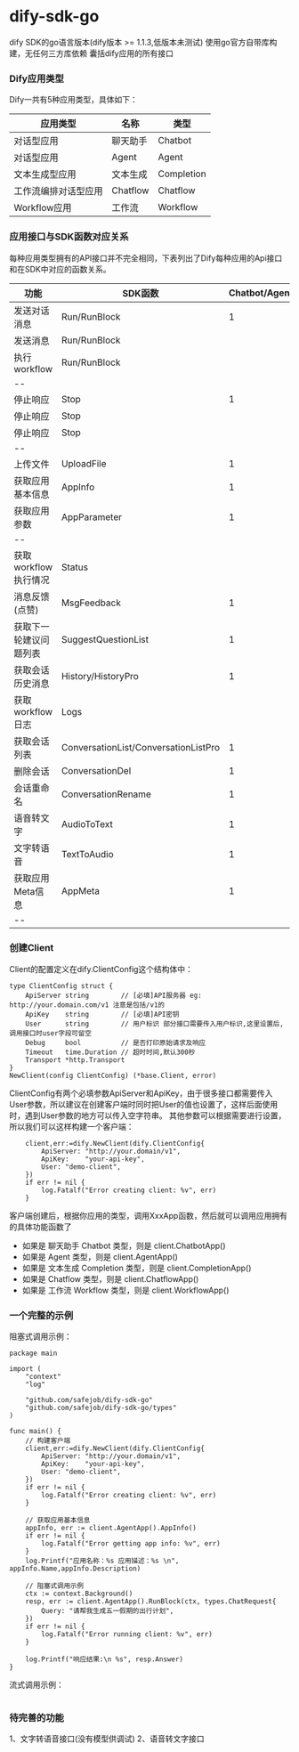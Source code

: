 # dify-sdk-go

dify SDK的go语言版本(dify版本 >= 1.1.3,低版本未测试)
使用go官方自带库构建，无任何三方库依赖
囊括dify应用的所有接口

### Dify应用类型

Dify一共有5种应用类型，具体如下：


| 应用类型             | 名称     | 类型       |
| -------------------- | -------- | ---------- |
| 对话型应用           | 聊天助手 | Chatbot    |
| 对话型应用           | Agent    | Agent      |
| 文本生成型应用       | 文本生成 | Completion |
| 工作流编排对话型应用 | Chatflow | Chatflow   |
| Workflow应用         | 工作流   | Workflow   |

### 应用接口与SDK函数对应关系

每种应用类型拥有的API接口并不完全相同，下表列出了Dify每种应用的Api接口和在SDK中对应的函数关系。


| 功能                   | SDK函数                              | Chatbot/Agent | Completion | Chatflow | Workflow | Dify接口                                     |
| ---------------------- | ------------------------------------ | ------------- | ---------- | -------- | -------- | -------------------------------------------- |
| 发送对话消息           | Run/RunBlock                         | 1             |            | 1        |          | POST`/chat-messages`                        |
| 发送消息               | Run/RunBlock                         |               | 1          |          |          | POST`/completion-messages`                  |
| 执行workflow           | Run/RunBlock                         |               |            |          | 1        | POST`/workflows/run`                        |
| --                     |                                      |               |            |          |          |                                              |
| 停止响应               | Stop                                 | 1             |            | 1        |          | POST`/chat-messages/:task_id/stop`          |
| 停止响应               | Stop                                 |               | 1          |          |          | POST`/completion-messages/:task_id/stop`    |
| 停止响应               | Stop                                 |               |            |          | 1        | POST`/workflows/tasks/:task_id/stop`        |
| --                     |                                      |               |            |          |          |                                              |
| 上传文件               | UploadFile                           | 1             | 1          | 1        | 1        | POST`/files/upload`                         |
| 获取应用基本信息       | AppInfo                              | 1             | 1          | 1        | 1        | GET`/info`                                  |
| 获取应用参数           | AppParameter                         | 1             | 1          | 1        | 1        | GET`/parameters`                            |
| --                     |                                      |               |            |          |          |                                              |
| 获取workflow执行情况   | Status                               |               |            |          | 1        | GET`/workflows/run/:workflow_id`            |
| 消息反馈(点赞)         | MsgFeedback                          | 1             | 1          | 1        |          | POST`/messages/:message_id/feedbacks`       |
| 获取下一轮建议问题列表 | SuggestQuestionList                  | 1             |            | 1        |          | GET`/messages/{message_id}/suggested`       |
| 获取会话历史消息       | History/HistoryPro                   | 1             |            | 1        |          | GET`/messages`                              |
| 获取workflow日志       | Logs                                 |               |            |          | 1        | GET`/workflows/logs`                        |
| 获取会话列表           | ConversationList/ConversationListPro | 1             |            | 1        |          | GET`/conversations`                         |
| 删除会话               | ConversationDel                      | 1             |            | 1        |          | DELETE`/conversations/:conversation_id`     |
| 会话重命名             | ConversationRename                   | 1             |            | 1        |          | POST`/conversations/:conversation_id/name`  |
| 语音转文字             | AudioToText                          | 1             | 1          | 1        |          | POST`/audio-to-text`                        |
| 文字转语音             | TextToAudio                          | 1             |            | 1        |          | POST`/text-to-audio`                        |
| 获取应用Meta信息       | AppMeta                              | 1             |            | 1        |          | GET`/meta`                                  |
| --                     |                                      |               |            |          |          |                                              |

### 创建Client

Client的配置定义在dify.ClientConfig这个结构体中：

```golang
type ClientConfig struct {
	ApiServer string        // [必填]API服务器 eg: http://your.domain.com/v1 注意是包括/v1的
	ApiKey    string        // [必填]API密钥
	User      string        // 用户标识 部分接口需要传入用户标识,这里设置后,调用接口时user字段可留空
	Debug     bool          // 是否打印原始请求及响应
	Timeout   time.Duration // 超时时间,默认300秒
	Transport *http.Transport
}
NewClient(config ClientConfig) (*base.Client, error) 
```

ClientConfig有两个必填参数ApiServer和ApiKey，由于很多接口都需要传入User参数，所以建议在创建客户端时同时把User的值也设置了，这样后面使用时，遇到User参数的地方可以传入空字符串。
其他参数可以根据需要进行设置，所以我们可以这样构建一个客户端：

```golang
    client,err:=dify.NewClient(dify.ClientConfig{
		ApiServer: "http://your.domain/v1",
		ApiKey:    "your-api-key",
		User: "demo-client",
	})
	if err != nil {
		log.Fatalf("Error creating client: %v", err)
	}
```

客户端创建后，根据你应用的类型，调用XxxApp函数，然后就可以调用应用拥有的具体功能函数了

- 如果是 聊天助手 Chatbot 类型，则是 client.ChatbotApp()
- 如果是 Agent 类型，则是 client.AgentApp()
- 如果是 文本生成 Completion 类型，则是 client.CompletionApp()
- 如果是 Chatflow 类型，则是 client.ChatflowApp()
- 如果是 工作流 Workflow 类型，则是 client.WorkflowApp()

### 一个完整的示例

阻塞式调用示例：

```golang
package main

import (
	"context"
	"log"

	"github.com/safejob/dify-sdk-go"
	"github.com/safejob/dify-sdk-go/types"
)

func main() {
	// 构建客户端 
	client,err:=dify.NewClient(dify.ClientConfig{
		ApiServer: "http://your.domain/v1",
		ApiKey:    "your-api-key",
		User: "demo-client",
	})
	if err != nil {
		log.Fatalf("Error creating client: %v", err)
	}

	// 获取应用基本信息
	appInfo, err := client.AgentApp().AppInfo()
	if err != nil {
		log.Fatalf("Error getting app info: %v", err)
	}
	log.Printf("应用名称：%s 应用描述：%s \n", appInfo.Name,appInfo.Description)

	// 阻塞式调用示例
	ctx := context.Background()
	resp, err := client.AgentApp().RunBlock(ctx, types.ChatRequest{
		Query: "请帮我生成五一假期的出行计划",
	})
	if err != nil {
		log.Fatalf("Error running client: %v", err)
	}

	log.Printf("响应结果:\n %s", resp.Answer)
}
```

流式调用示例：

```golang

```

### 待完善的功能

1、文字转语音接口(没有模型供调试)
2、语音转文字接口
